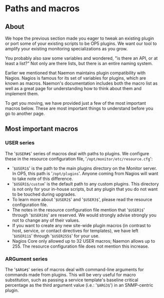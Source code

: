 # Paths and macros

## About

We hope the previous section made you eager to tweak an existing plugin or port some of your existing scripts to be OP5 plugins. We want our tool to amplify your existing monitoring specializations as you grow.

You probably also saw some variables and wondered, "is there an API, or at least a list?" Not only are there lists, but there is an entire naming system.

Earlier we mentioned that Naemon maintains plugin compatibility with Nagios. Nagios is famous for its set of variables for plugins, which are known as macros. Naemon's documentation includes both the macro list as well as a great page for understanding how to think about them and implement them.

To get you moving, we have provided just a few of the most important macros below. These are most important things to understand before you go to another page.

## Most important macros

### USER series

The '`$USER#$`' series of macros deal with paths to plugins. We configure these in the resource configuration file, '`/opt/monitor/etc/resource.cfg`':

- '`$USER1$`' is the path to the main plugins directory on the Monitor server. In OP5, this path is '`/opt/plugins`'. Anyone coming from Nagios will want to take note of this difference.
- '`$USER1$/custom`' is the default path to any custom plugins. This directory is not only for your in-house scripts, but any plugin that you do not want to be touched during upgrades.
- To learn more about '`$USER2$`' and '`$USER3$`', please read the resource configuration file.
- The notes in the resource configuration file mention that '`$USER1$`' through '`$USER10$`' are reserved. We would strongly advise strongly you not to change any of their values.
- If you want to create any new site-wide plugin macros (in contrast to host, service, or contact directives for templates), we have left '`$USER11$`' through '`$USER255$`' for your use.
- Nagios Core only allowed up to 32 USER macros; Naemon allows up to 255. The resource configuration file does not mention this increase.

### ARGument series

The '`$ARG#$`' series of macros deal with command-line arguments for commands made from plugins. This will be very useful for macro substitution, such as passing a service template's baseline critical percentage as the third argument value (i.e.: '`$ARG3$`') in an SNMP-centric plugin.
